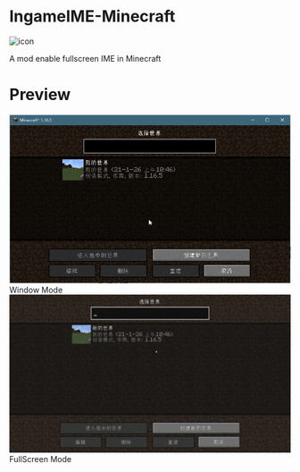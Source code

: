 # IngameIME-Minecraft
![icon](https://github.com/Windmill-City/IngameIME-Minecraft/blob/master/IngameIME-Icon.png)

A mod enable fullscreen IME in Minecraft
# Preview
![icon](https://github.com/Windmill-City/IngameIME-Minecraft/blob/master/Docs/WindowInput.gif)
Window Mode
![icon](https://github.com/Windmill-City/IngameIME-Minecraft/blob/master/Docs/FullScreenInput.gif)
FullScreen Mode